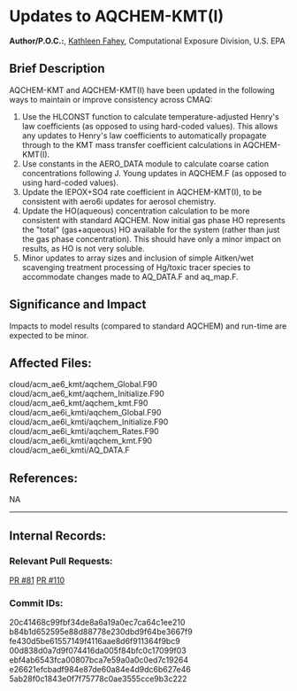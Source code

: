 # Updates to AQCHEM-KMT(I)

**Author/P.O.C.:**, [Kathleen Fahey](mailto:fahey.kathleen@epa.gov), Computational Exposure Division, U.S. EPA

## Brief Description

AQCHEM-KMT and AQCHEM-KMT(I) have been updated in the following ways to maintain or improve consistency across CMAQ:  
1. Use the HLCONST function to calculate temperature-adjusted Henry's law coefficients (as opposed to using hard-coded values).  This allows any updates to Henry's law coefficients to automatically propagate through to the KMT mass transfer coefficient calculations in AQCHEM-KMT(I).  
2. Use constants in the AERO_DATA module to calculate coarse cation concentrations following J. Young updates in AQCHEM.F (as opposed to using hard-coded values).  
3. Update the IEPOX+SO4 rate coefficient in AQCHEM-KMT(I), to be consistent with aero6i updates for aerosol chemistry.  
4. Update the HO(aqueous) concentration calculation to be more consistent with standard AQCHEM. Now initial gas phase HO represents the "total" (gas+aqueous) HO available for the system (rather than just the gas phase concentration). This should have only a minor impact on results, as HO is not very soluble.  
5. Minor updates to array sizes and inclusion of simple Aitken/wet scavenging treatment processing of Hg/toxic tracer species to accommodate changes made to AQ_DATA.F and aq_map.F.  


## Significance and Impact

Impacts to model results (compared to standard AQCHEM) and run-time are expected to be minor.

## Affected Files:

cloud/acm_ae6_kmt/aqchem_Global.F90 <br>
cloud/acm_ae6_kmt/aqchem_Initialize.F90 <br>
cloud/acm_ae6_kmt/aqchem_kmt.F90 <br>
cloud/acm_ae6i_kmti/aqchem_Global.F90 <br>
cloud/acm_ae6i_kmti/aqchem_Initialize.F90 <br>
cloud/acm_ae6i_kmti/aqchem_Rates.F90 <br>
cloud/acm_ae6i_kmti/aqchem_kmt.F90 <br>
cloud/acm_ae6i_kmti/AQ_DATA.F <br>


## References:

NA

-----
## Internal Records:

### Relevant Pull Requests:
[PR #81](https://github.com/USEPA/CMAQ_Dev/pull/81)
[PR #110](https://github.com/USEPA/CMAQ_Dev/pull/110)


### Commit IDs:
20c41468c99fbf34de8a6a19a0ec7ca64c1ee210 <br>
b84b1d652595e88d88778e230dbd9f64be3667f9 <br>
fe430d5be61557149f4116aae8d6f911364f9bc9 <br>
00d838d0a7d9f074416da005f84bfc0c17099f03 <br>
ebf4ab6543fca00807bca7e59a0a0c0ed7c19264 <br>
e26621efcbadf984e87de60a84e4d9dc6b627e46 <br>
5ab28f0c1843e0f7f75778c0ae3555cce9b3c222 <br>
